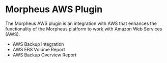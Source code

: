 # Morpheus AWS Plugin

The Morpheus AWS plugin is an integration with AWS that enhances the functionality of the Morpheus platform to work with Amazon Web Services (AWS).

* AWS Backup Integration
* AWS EBS Volume Report
* AWS Backup Overview Report
